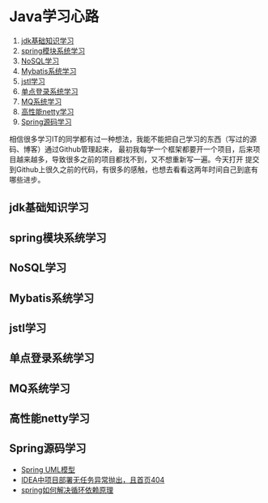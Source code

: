 # Java学习心路

1. [jdk基础知识学习](#1)
2. [spring模块系统学习](#2)
3. [NoSQL学习](#3)
4. [Mybatis系统学习](#4)
5. [jstl学习](#5)
6. [单点登录系统学习](#6)
7. [MQ系统学习](#7)
8. [高性能netty学习](#8)
9. [Spring源码学习](#9)

相信很多学习IT的同学都有过一种想法，我能不能把自己学习的东西（写过的源码、博客）通过Github管理起来，
最初我每学一个框架都要开一个项目，后来项目越来越多，导致很多之前的项目都找不到，又不想重新写一遍。今天打开
提交到Github上很久之前的代码，有很多的感触，也想去看看这两年时间自己到底有哪些进步。

## <div id="1">jdk基础知识学习</div>

## <div id="2">spring模块系统学习</div>

## <div id="3">NoSQL学习</div>

## <div id="4">Mybatis系统学习</div>

## <div id="5">jstl学习</div>

## <div id="6">单点登录系统学习</div>

## <div id="7">MQ系统学习</div>

## <div id="8">高性能netty学习</div>

## <div id="9">Spring源码学习</div>
* [Spring UML模型](/spring/spring.mdj)
* [IDEA中项目部署无任务异常抛出，且首页404](/spring/spring-mvc/IDEA启动web项目无任务报错且启动页面404.md)
* [spring如何解决循环依赖原理](/spring/spring如何解决循环依赖.md)
